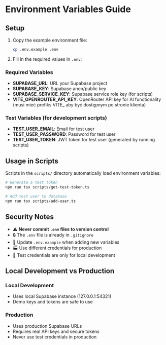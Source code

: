# Environment Variables Guide

## Setup

1. Copy the example environment file:

   ```bash
   cp .env.example .env
   ```

2. Fill in the required values in `.env`:

### Required Variables

- **SUPABASE_URL**: URL your Supabase project
- **SUPABASE_KEY**: Supabase anon/public key
- **SUPABASE_SERVICE_KEY**: Supabase service role key (for scripts)
- **VITE_OPENROUTER_API_KEY**: OpenRouter API key for AI functionality (musi mieć prefiks VITE\_ aby być dostępnym po stronie klienta)

### Test Variables (for development scripts)

- **TEST_USER_EMAIL**: Email for test user
- **TEST_USER_PASSWORD**: Password for test user
- **TEST_USER_TOKEN**: JWT token for test user (generated by running scripts)

## Usage in Scripts

Scripts in the `scripts/` directory automatically load environment variables:

```bash
# Generate a test token
npm run tsx scripts/get-test-token.ts

# Add test user to database
npm run tsx scripts/add-user.ts
```

## Security Notes

- ⚠️ **Never commit `.env` files to version control**
- 🔒 The `.env` file is already in `.gitignore`
- 📝 Update `.env.example` when adding new variables
- 🏭 Use different credentials for production
- 🧪 Test credentials are only for local development

## Local Development vs Production

### Local Development

- Uses local Supabase instance (127.0.0.1:54321)
- Demo keys and tokens are safe to use

### Production

- Uses production Supabase URLs
- Requires real API keys and secure tokens
- Never use test credentials in production
